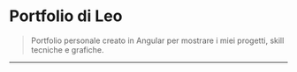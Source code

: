 # Portfolio di Leo

> Portfolio personale creato in Angular per mostrare i miei progetti, skill tecniche e grafiche.

---
